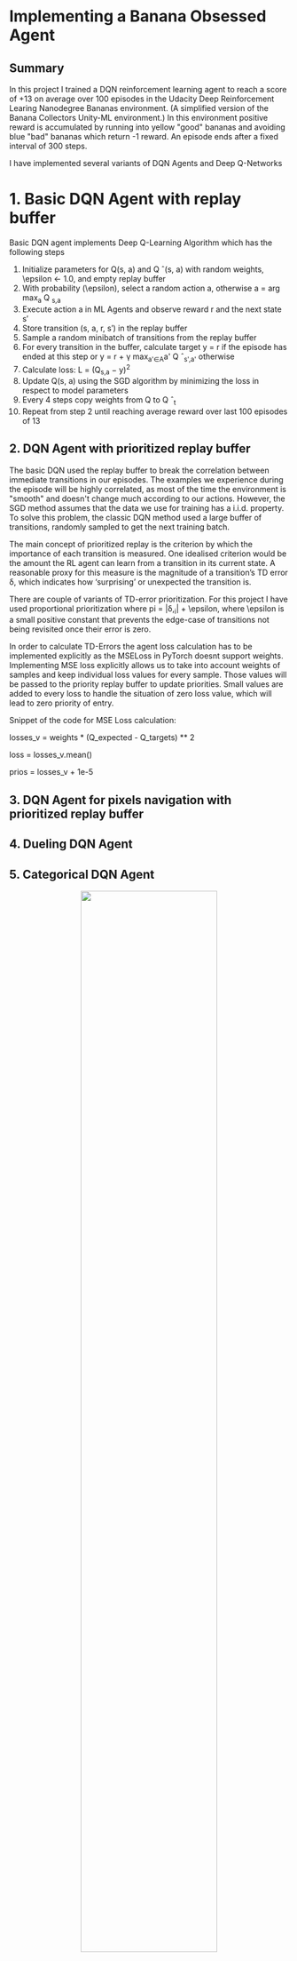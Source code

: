 # Implementing a Banana Obsessed Agent

## Summary

 In this project I trained a DQN reinforcement learning agent to reach a score of +13 on 
 average over 100 episodes in the Udacity Deep Reinforcement Learing Nanodegree Bananas 
 environment. (A simplified version of the Banana Collectors Unity-ML environment.) 
 In this environment positive reward is accumulated by running into yellow "good" bananas and 
 avoiding blue "bad" bananas which return -1 reward. An episode ends after a fixed interval of 300 
 steps.


I have implemented several variants of DQN Agents and Deep Q-Networks

# 1. Basic DQN Agent with replay buffer

Basic DQN agent implements Deep Q-Learning Algorithm which has the following steps 

1. Initialize parameters for Q(s, a) and Q ˆ(s, a) with random weights, \epsilon ← 1.0,
and empty replay buffer
2. With probability \(\epsilon\), select a random action a, otherwise a = arg max<sub>a</sub> Q <sub>s,a</sub>
3. Execute action a in ML Agents and observe reward r and the next state s′
4. Store transition (s, a, r, s′) in the replay buffer
5. Sample a random minibatch of transitions from the replay buffer
6. For every transition in the buffer, calculate target y = r if the episode has
ended at this step or y = r + γ max<sub>a'∈A</sub>a' Q ˆ<sub>s',a'</sub> otherwise
7. Calculate loss: L = (Q<sub>s,a</sub> − y)<sup>2</sup>
8. Update Q(s, a) using the SGD algorithm by minimizing the loss in respect
to model parameters
9. Every 4 steps copy weights from Q to Q ˆ<sub>t</sub>
10. Repeat from step 2 until reaching average reward over last 100 episodes of 13 


## 2. DQN Agent with prioritized replay buffer 

The basic DQN used the replay buffer to break the correlation between immediate
transitions in our episodes. The examples we experience during the episode will be highly correlated, as most of the
time the environment is "smooth" and doesn't change much according to our actions.
However, the SGD method assumes that the data we use for training has a i.i.d.
property. To solve this problem, the classic DQN method used a large buffer of
transitions, randomly sampled to get the next training batch.

The main concept of prioritized replay is the criterion by which the importance of each transition is measured. 
One idealised criterion would be the amount the RL agent can learn from a transition in its current state. 
A reasonable proxy for this measure is the magnitude of a transition’s TD error δ, which indicates how ‘surprising’
or unexpected the transition is. 

There are couple of variants of TD-error prioritization. For this project I have used proportional prioritization 
where pi = |δ,<sub>i</sub>| + \epsilon, where \epsilon is a small positive constant that prevents the edge-case of transitions not being revisited once their
error is zero. 

In order to calculate TD-Errors the agent loss calculation has to be implemented explicitly as the MSELoss in PyTorch doesnt support weights. 
Implementing MSE loss explicitly allows us to take into account weights of samples and keep individual loss values for every sample. Those
values will be passed to the priority replay buffer to update priorities. Small values are added to every loss to handle the situation of zero loss value, which will lead
to zero priority of entry.

Snippet of the code for MSE Loss calculation:

losses_v = weights * (Q_expected - Q_targets) ** 2

loss = losses_v.mean()

prios = losses_v + 1e-5
  

## 3. DQN Agent for pixels navigation with prioritized replay buffer
 
## 4. Dueling DQN Agent

## 5. Categorical DQN Agent 



<p align=center>
	<img width=70% src="images/human-2-learning.png"/>
</p>

## Methods

 All training was performed on a single Windows 10 desktop machine with an NVIDIA GTX 970. 

### System Setup

 - Python:			3.6.6
 - CUDA:			9.0
 - Pytorch: 		0.4.1
 - NVIDIA Driver:  	388.13
 - Conda:			4.5.10

### Learning Algorithm

 The agent uses an implementation of the Deep Q-Learning algorithm with experience replay and a 
 target Q Network. 

 It is important to note that both experience replay and the target Q network
 are useful in the context of neural network function approximation because of the 
 independent and identically distributed (IID) assumption built into stochastic gradient update 
 methods. Without these correlation breaking steps networks tend to be biased toward recent
 experience "forgetting" earlier experience which may still be important and representative for
 the task at hand. 

#### Outer Loop

The agent follows the standard State, Action, Reward, State progression for an off-policy 
reinforcement learning algorithm.

 - The agent selects an action in an epsilon-greedy fashion given the current state and an 
   epsilon value
 - That action is passed to the environment which returns
 	- The next state, the reward, and a "done" signal if the episode is complete.
 - The agent is then passed the tuple of (state, action, reward, next state, done signal) which it uses
   to update its memory and Q networks.
 - Epsilon is then decayed
 - The above is repeated until the environment returns a done signal or the maximum alloted number
   of episodes is reached.

##### DQN Agent

The DQN agent is a Python class which wraps two identical Pytorch neural network models. 
Each Q network was used as provided and has this structure:

```
Fully Connected Layer (64 units)
		  |
		ReLU
		  |
Fully Connected Layer (64 units)
		  |
		ReLU
		  |
Fully Connected Layer (4 units)
```

The networks were trained using the [Adam optimizer](https://pytorch.org/docs/stable/optim.html#torch.optim.Adam).
The learning rate (`LR`) was set to 0.0001. Betas, eps, weight_decay, and amsgrad were all left as 
default.

The first Q network (the "local" network) was used for action selection. The second
Q network was the target network and was used as a more stable reference during the temporal 
difference (TD) error calculation.

###### Action Selection

The current state was fed to the local Q network to obtain an array of action values. This
was then sampled in an epsilon-greedy fashion. Epsilon was initialized to 1.0 and decayed by 0.995
each episode. A minimum epsilon was set to 0.1 to preserve some exploration even late in training.
(i.e. episode 460 and beyond)

###### Updates and Learning

The agent maintained a replay buffer of up-to 10000 memories i.e. (state, action, reward, 
next_state, done) tuples. Every 4 steps the agent would sample 64 memories randomly from this 
buffer and use those to compute TD errors. A discount factor (`gamma`) of 0.99 was applied during
the calculation of TD errors.

Those errors were then used to compute a mean squared error (MSE) for the batch. This was passed to
Pytorch to calculate error gradients. Finally the network weights were updated by the Adam 
optimizer using those gradients.

After updating the local network (the network from which actions are chosen) a "soft" update was
applied to the target network such that it would track the learning of the local network but at
a greatly reduced rate. The fractional update was controlled by the parameter `tau` which was
set to 0.001.

Note that there was no prioritization of replay samples.

## Ideas for Future Work - Meet the Minimum Score Criteria

### Investigation

As noted above the trained agent demonstrates remarkably poor performance on *some* episodes even
after reaching a relatively high level of average performance. It would be interesting to explore
exactly why some episodes are so challenging to the agent. To do so developing a method to isolate
and replay those *episodes* would be useful.

### Prioritized Replay from Failed Episodes

While the original approach to prioritized replay relied on the TD error to determine
which state transitions were "useful" another metric could be to focus on entire episodes that
were challenging for the agent and prioritize learning from those. Extending this one might explore
if focusing on the extremes of performance, the very good and the very bad and prioritizing those
episodes for learning could help narrow the range of performance across episodes.

## Conclusion

In this project we adapted a stock DQN agent to a novel environment, providing useful adapter code
along the way. In addition we explored human level performance in this environment and used it
to contrast with the performance and robustness of a trained agent. As a consequence of that
exploration we discovered that agents which meet the original criteria for solving this
environment do not actually produce robust performance. In response we proposed an alternative
solution criteria which would better match human style play and better select for agents with
robust performance in this environment. Specifically that the Bananas environment is considered 
solved when the agent maintains a minimum score of 10 for 500 episodes.
